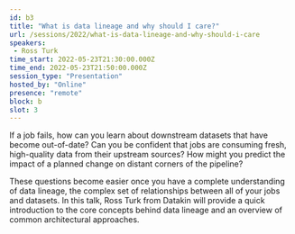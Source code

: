 ```yaml
---
id: b3
title: "What is data lineage and why should I care?"
url: /sessions/2022/what-is-data-lineage-and-why-should-i-care
speakers:
 - Ross Turk
time_start: 2022-05-23T21:30:00.000Z
time_end: 2022-05-23T21:50:00.000Z
session_type: "Presentation"
hosted_by: "Online"
presence: "remote"
block: b
slot: 3
---
```


If a job fails, how can you learn about downstream datasets that have become out-of-date? Can you be confident that jobs are consuming fresh, high-quality data from their upstream sources? How might you predict the impact of a planned change on distant corners of the pipeline?
 
 
 
 These questions become easier once you have a complete understanding of data lineage, the complex set of relationships between all of your jobs and datasets. In this talk, Ross Turk from Datakin will provide a quick introduction to the core concepts behind data lineage and an overview of common architectural approaches.